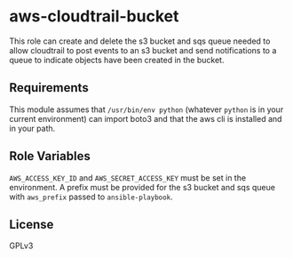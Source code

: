 aws-cloudtrail-bucket
=====================

This role can create and delete the s3 bucket and sqs queue needed to allow
cloudtrail to post events to an s3 bucket and send notifications to a queue to
indicate objects have been created in the bucket.

Requirements
------------

This module assumes that `/usr/bin/env python` (whatever `python` is in your current environment) can import boto3 and that the aws cli is installed and in your path.

Role Variables
--------------

`AWS_ACCESS_KEY_ID` and `AWS_SECRET_ACCESS_KEY` must be set in the environment. A prefix must be provided for the s3 bucket and sqs queue with `aws_prefix` passed to `ansible-playbook`.


License
-------

GPLv3
